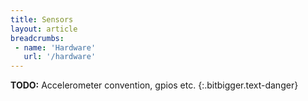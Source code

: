```yaml
---
title: Sensors
layout: article
breadcrumbs:
 - name: 'Hardware'
   url: '/hardware'
---
```



**TODO:** Accelerometer convention, gpios etc.
{:.bitbigger.text-danger}


<br>
